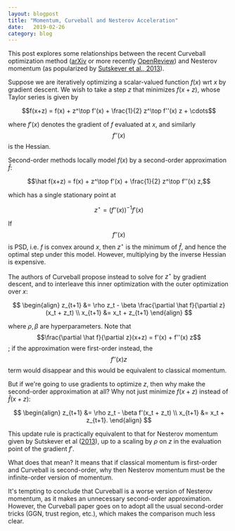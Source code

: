 ```yaml
---
layout: blogpost
title: "Momentum, Curveball and Nesterov Acceleration"
date:   2019-02-26
category: blog
---
```


This post explores some relationships between the recent Curveball optimization method ([arXiv](https://arxiv.org/abs/1805.08095) or more recently [OpenReview](https://openreview.net/forum?id=Sygx4305KQ)) and Nesterov momentum (as popularized by [Sutskever et al., 2013](http://proceedings.mlr.press/v28/sutskever13.html)).

Suppose we are iteratively optimizing a scalar-valued function $f(x)$ wrt $x$ by gradient descent. We wish to take a step $z$ that minimizes $f(x+z)$, whose Taylor series is given by

$$f(x+z) = f(x) + z^\top f'(x) + \frac{1}{2} z^\top f''(x) z + \cdots$$

where $f'(x)$ denotes the gradient of $f$ evaluated at $x$, and similarly $$f''(x)$$ is the Hessian.

Second-order methods locally model $f(x)$ by a second-order approximation $\hat f$:

$$\hat f(x+z) = f(x) + z^\top f'(x) + \frac{1}{2} z^\top f''(x) z,$$

which has a single stationary point at

$$ z^\star = (f''(x))^{-1} f'(x)$$

If $$f''(x)$$ is PSD, i.e. $f$ is convex around $x$,
then $z^\star$ is the minimum of $\hat f$,
and hence the optimal step under this model.
However, multiplying by the inverse Hessian is expensive.

The authors of Curveball propose instead to solve for $z^\star$ by gradient descent,
and to interleave this inner optimization with the outer optimization over $x$:

$$
\begin{align}
z_{t+1} &= \rho z_t - \beta \frac{\partial \hat f}{\partial z}(x_t + z_t) \\
x_{t+1} &= x_t + z_{t+1}
\end{align}
$$

where $\rho,\beta$ are hyperparameters.
Note that $$\frac{\partial \hat f}{\partial z}(x+z) = f'(x) + f''(x) z$$; if the approximation were first-order instead, the $$f''(x)z$$ term would disappear and this would be equivalent to classical momentum.

But if we're going to use gradients to optimize $z$, then why make the second-order approximation at all? Why not just minimize $f(x+z)$ instead of $\hat f (x+z)$:

$$
\begin{align}
z_{t+1} &= \rho z_t - \beta f'(x_t + z_t) \\
x_{t+1} &= x_t + z_{t+1}.
\end{align}
$$

This update rule is practically equivalent to that for Nesterov momentum given by Sutskever et al ([2013](http://proceedings.mlr.press/v28/sutskever13.html)),
up to a scaling by $\rho$ on $z$ in the evaluation point of the gradient $f'$.

What does that mean? It means that if classical momentum is first-order and Curveball is second-order, why then Nesterov momentum must be the infinite-order version of momentum.

It's tempting to conclude that Curveball is a worse version of Nesterov momentum, as it makes an unnecessary second-order approximation. However, the Curveball paper goes on to adopt all the usual second-order tricks (GGN, trust region, etc.), which makes the comparison much less clear.

